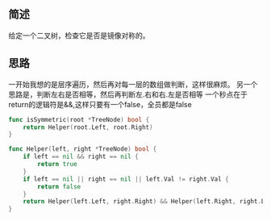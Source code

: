 
## 简述
给定一个二叉树，检查它是否是镜像对称的。
## 思路
一开始我想的是层序遍历，然后再对每一层的数组做判断，这样很麻烦。
另一个思路是，判断左右是否相等，然后再判断左.右和右.左是否相等
一个秒点在于return的逻辑符是&&,这样只要有一个false，全员都是false

```go
func isSymmetric(root *TreeNode) bool {
	return Helper(root.Left, root.Right)
}

func Helper(left, right *TreeNode) bool {
	if left == nil && right == nil {
		return true
	}
	if left == nil || right == nil || left.Val != right.Val {
		return false
	}
	return Helper(left.Left, right.Right) && Helper(left.Right, right.Left)
}
```